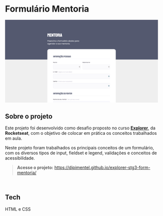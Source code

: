 # Formulário Mentoria

![](https://github.com/dipimentel/explorer-stg3-form-mentoria/blob/main/print-form-mentoria.png?raw=true)

## Sobre o projeto
Este projeto foi desenvolvido como desafio proposto no curso [**Explorer**](https://www.rocketseat.com.br/explorer), da **Rocketseat**, com o objetivo de colocar em prática os conceitos trabalhados em aula.

Neste projeto foram trabalhados os principais conceitos de um formulário, com os diversos tipos de input, fieldset e legend, validações e conceitos de acessibilidade.

>**Acesse o projeto:** <https://dipimentel.github.io/explorer-stg3-form-mentoria/>

&nbsp;
## Tech 
HTML e CSS

